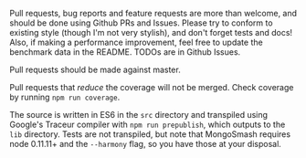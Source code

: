 Pull requests, bug reports and feature requests are more than welcome, and should be done using Github PRs and Issues. Please try to conform to existing style (though I'm not very stylish), and don't forget tests and docs! Also, if making a performance improvement, feel free to update the benchmark data in the README. TODOs are in Github Issues.

Pull requests should be made against master.

Pull requests that *reduce* the coverage will not be merged. Check coverage by running `npm run coverage`.

The source is written in ES6 in the `src` directory and transpiled using Google's Traceur compiler with `npm run prepublish`, which outputs to the `lib` directory. Tests are not transpiled, but note that MongoSmash requires node 0.11.11+ and the `--harmony` flag, so you have those at your disposal.
